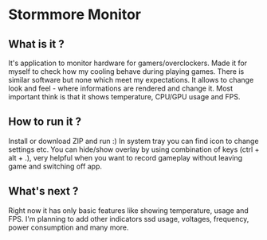 # Stormmore Monitor

## What is it ?
It's application to monitor hardware for gamers/overclockers. 
Made it for myself to check how my cooling behave during playing games. There is similar software but none which
meet my expectations. It allows to change look and feel - where informations are rendered and change it. 
Most important think is that it shows temperature, CPU/GPU usage and FPS. 

## How to run it ?
Install or download ZIP and run :) 
In system tray you can find icon to change settings etc. You can hide/show overlay by using combination of 
keys (ctrl + alt + .), very helpful when you want to record gameplay without leaving game and switching off app.

## What's next ? 
Right now it has only basic features like showing temperature, usage and FPS.
I'm planning to add other indicators ssd usage, voltages, frequency, power consumption and many more.


